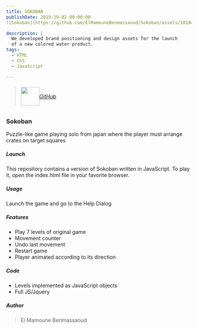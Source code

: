 ```yaml
---
title: SOKOBAN
publishDate: 2019-10-02 00:00:00
![Sokoban](https://github.com/ElMamouneBenmassaoud/Sokoban/assets/101842968/836f6ff2-0f88-400d-bc0b-31fce49bd89f)

description: |
  We developed brand positioning and design assets for the launch
  of a new colored water product.
tags:
  - HTML
  - CSS
  - JavaScript

---
```

> ###### <div style="display: flex; align-items: center;"> <img src="/assets/codeSource-icon.png" height="50" width="50"> <a href="https://github.com/ElMamouneBenmassaoud/Sokoban">GitHub</a> </div>

### Sokoban

Puzzle-like game playing solo from japan where the player must arrange crates on target squares

##### Launch

This repository contains a version of Sokoban written in JavaScript. To play it, open the index.html file in your
favorite browser.

##### Usage

Launch the game and go to the Help Dialog

##### Features

- Play 7 levels of original game <br>
- Movement counter<br>
- Undo last movement<br>
- Restart game<br>
- Player animated according to its direction<br>

##### Code

- Levels implemented as JavaScript objects<br>
- Full JS/Jquery

##### Author

> El Mamoune Benmassaoud
